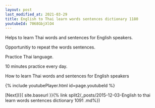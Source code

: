 ```yaml
---
layout: post
last_modified_at: 2021-03-29
title: English to Thai learn words sentences dictionary 1180 
youtubeId: 7068GbjXlO4
---
```

 
 
Helps to learn Thai words and sentences for English speakers.

Opportunitiy to repeat the words sentences. 

Practice Thai language. 
 
10 minutes practice every day. 
 
How to learn Thai words and sentences for English speakers 
 
{% include youtubePlayer.html id=page.youtubeId %}
 
 
[Next]({{ site.baseurl }}{% link  split2/_posts/2015-12-03-English to thai learn words sentences dictionary 1091 .md%})
 
